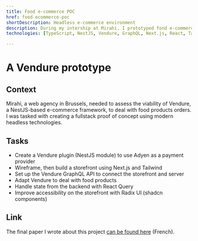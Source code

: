 ```yaml
---
title: Food e-commerce POC
href: food-ecommerce-poc
shortDescription: Headless e-commerce environment  
description: During my intership at Mirahi, I prototyped fond e-commerce platform for food orders with Vendure and Next.js.
technologies: [TypeScript, NestJS, Vendure, GraphQL, Next.js, React, Tailwind, Radix UI, PostgreSQL, VSCode, Webstorm, Nx, Jira]

---
```


# A Vendure prototype

## Context

Mirahi, a web agency in Brussels, needed to assess the viability of Vendure, a NestJS-based e-commerce framework, to deal with food products orders. I was tasked with creating a fullstack proof of concept using modern headless technologies.

## Tasks

- Create a Vendure plugin (NestJS module) to use Adyen as a payment provider
- Wireframe, then build a storefront using Next.js and Tailwind
- Set up the Vendure GraphQL API to connect the storefront and server
- Adapt Vendure to deal with food products
- Handle state from the backend with React Query
- Improve accessibility on the storefront with Radix UI (shadcn components)

## Link
The final paper I wrote about this project [can be found here](https://pdfhost.io/v/rpu9bQYoj_Travail_de_fin_dtudes_Nicolas_Toffolo) (French). 
